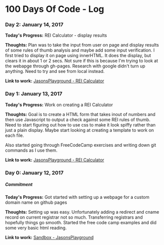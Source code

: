 # 100 Days Of Code - Log

### Day 2: January 14, 2017

**Today's Progress:** REI Calculator - display results

**Thoughts:** Plan was to take the input from user on page and display results of some rules of thumb analysis and maybe add some input verification. I first tried to display it on page using innerHTML. It does the display, but clears it in about 1 or 2 secs. Not sure if this is because I'm trying to look at the webapge through gh-pages. Research with google didn't turn up anything. Need to try and see from local instead.

**Link to work:** [JasonsPlayground - REI Calculator](https://whereissql.github.io/JasonsPlayground/rei-quick-calculator.html)

### Day 1: January 13, 2017

**Today's Progress:** Work on creating a REI Calculator

**Thoughts:** Goal is to create a HTML form that takes inout of numbers and then use Javascript to output a check against some REI rules of thumb. Need to start figuring out how to use css to make it look spiffy rather than just a plain display. Maybe start looking at creating a template to work on each file.

Also started going through FreeCodeCamp exercises and writing down git commands as I use them.

**Link to work:** [JasonsPlayground - REI Calculator](https://whereissql.github.io/JasonsPlayground/rei-quick-calculator.html)

### Day 0: January 12, 2017
##### Commitment

**Today's Progress:** Got started with setting up a webpage for a custom domain name on github pages 

**Thoughts:** Setting up was easy. Unfortunately adding a redirect and cname record on current registrar not so much. Transferring registrars and hopefully things go smooth. Started the free code camp examples and did some very basic html reading.

**Link to work:** [Sandbox - JasonsPlayground](https://whereissql.github.io/JasonsPlayground/)
